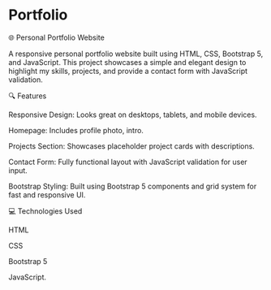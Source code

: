 # Portfolio

🌐 Personal Portfolio Website

A responsive personal portfolio website built using HTML, CSS, Bootstrap 5, and JavaScript. This project showcases a simple and elegant design to highlight my skills, projects, and provide a contact form with JavaScript validation.

🔍 Features

Responsive Design: Looks great on desktops, tablets, and mobile devices.

Homepage: Includes profile photo, intro. 

Projects Section: Showcases placeholder project cards with descriptions. 

Contact Form: Fully functional layout with JavaScript validation for user input.

Bootstrap Styling: Built using Bootstrap 5 components and grid system for fast and responsive UI.


💻 Technologies Used

HTML

CSS

Bootstrap 5

JavaScript. 